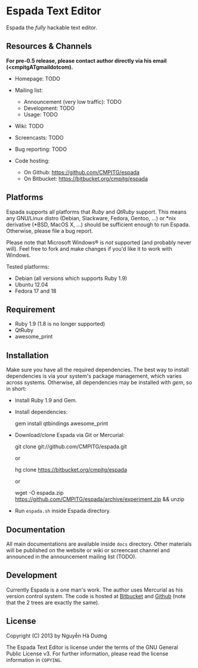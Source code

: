 # Espada Text Editor

Espada the *fully* hackable text editor.

## Resources & Channels

**For pre-0.5 release, please contact author directly via his email (<cmpitgATgmaildotcom).**

* Homepage: TODO

* Mailing list:
  - Announcement (very low traffic): TODO
  - Development: TODO
  - Usage: TODO

* Wiki: TODO

* Screencasts: TODO

* Bug reporting: TODO

* Code hosting:
  - On Github: <https://github.com/CMPITG/espada>
  - On Bitbucket: <https://bitbucket.org/cmpitg/espada>

## Platforms

Espada supports all platforms that *Ruby* and *QtRuby* support.  This means any GNU/Linux distro (Debian, Slackware, Fedora, Gentoo, ...) or \*nix derivative (*BSD, MacOS X, ...) should be sufficient enough to run Espada.  Otherwise, please file a bug report.

Please note that Microsoft Windows® is *not* supported (and probably never will).  Feel free to fork and make changes if you'd like it to work with Windows.

Tested platforms:

* Debian (all versions which supports Ruby 1.9)
* Ubuntu 12.04
* Fedora 17 and 18

## Requirement

* Ruby 1.9 (1.8 is no longer supported)
* QtRuby
* awesome_print

## Installation

Make sure you have all the required dependencies.  The best way to install dependencies is via your system's package management, which varies across systems.  Otherwise, all dependencies may be installed with *gem*, so in short:

* Install Ruby 1.9 and Gem.

* Install dependencies:

    gem install qtbindings awesome_print

* Download/clone Espada via Git or Mercurial:

    git clone git://github.com/CMPITG/espada.git

  or

    hg clone https://bitbucket.org/cmpitg/espada

  or

    wget -O espada.zip https://github.com/CMPITG/espada/archive/experiment.zip && unzip

* Run `espada.sh` inside Espada directory.

## Documentation

All main documentations are available inside `docs` directory.  Other materials will be published on the website or wiki or screencast channel and announced in the announcement mailing list (TODO).

## Development

Currently Espada is a one man's work.  The author uses Mercurial as his version control system.  The code is hosted at [Bitbucket](https://bitbucket.org/cmpitg/espada) and [Github](<https://github.com/CMPITG/espada>) (note that the 2 trees are exactly the same).

## License

Copyright (C) 2013 by Nguyễn Hà Dương <cmpitgATgmaildotcom>

The Espada Text Editor is license under the terms of the GNU General Public License v3.  For further information, please read the license information in `COPYING`.
